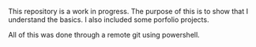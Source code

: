 This repository is a work in progress.
The purpose of this is to show that I understand the basics.
I also included some porfolio projects. 

All of this was done through a remote git using powershell. 
